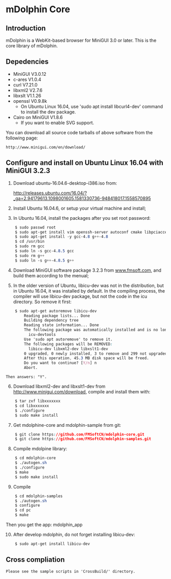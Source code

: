 # mDolphin Core

## Introduction

mDolphin is a WebKit-based browser for MiniGUI 3.0 or later.
This is the core library of mDolphin.


## Depedencies

  * MiniGUI V3.0.12
  * c-ares V1.0.4
  * curl V7.21.0
  * libxml2 V2.7.6
  * libxslt V1.1.26
  * openssl V0.9.8k
    * On Ubuntu Linux 16.04, use 'sudo apt install libcurl4-dev' command to install the dev package.
  * Cairo on MiniGUI V1.8.6
    * If you want to enable SVG support.

You can download all source code tarballs of above software from the following page:

    http://www.minigui.com/en/download/


## Configure and install on Ubuntu Linux 16.04 with MiniGUI 3.2.3

1. Download ubuntu-16.04.6-desktop-i386.iso from:

    http://releases.ubuntu.com/16.04/?_ga=2.94179613.1098001605.1581330736-948418017.1558570895

2. Install Ubuntu 16.04.6, or setup your virtual machine and install;

3. In Ubuntu 16.04, install the packages after you set root password:
```css
    $ sudo passwd root
    $ sudo apt-get install vim openssh-server autoconf cmake libpciaccess-dev libjpeg-dev libpng12-dev libfreetype6-dev libsqlite3-dev libxml2-dev chipmunk-dev libgtk2.0-dev libcurl4-openssl-dev libssl-dev libxslt-dev libc-ares-dev libbison-dev build-essential libtool
    $ sudo apt-get install -y gcc-4.8 g++-4.8
    $ cd /usr/bin
    $ sudo rm gcc
    $ sudo ln -s gcc-4.8.5 gcc
    $ sudo rm g++
    $ sudo ln -s g++-4.8.5 g++
```

4. Download MiniGUI software package 3.2.3 from www.fmsoft.com, and build them according to the menual;

5. In the older version of Ubuntu, libicu-dev was not in the distribution, but in Ubuntu 16.04, it was installed by default. In the compiling process, the compiler will use libicu-dev package, but not the code in the icu directory. So remove it first:
```css
    $ sudo apt-get autoremove libicu-dev
        Reading package lists... Done
        Building dependency tree
        Reading state information... Done
        The following package was automatically installed and is no longer required:
          icu-devtools
        Use 'sudo apt autoremove' to remove it.
        The following packages will be REMOVED:
          libicu-dev libxml2-dev libxslt1-dev
        0 upgraded, 0 newly installed, 3 to remove and 299 not upgraded.
        After this operation, 45.3 MB disk space will be freed.
        Do you want to continue? [Y/n] n
        Abort.
```
    Then answers: "Y".

6. Download libxml2-dev and libxslt1-dev from http://www.minigui.com/download, compile and install them with:
```css
    $ tar zxf libxxxxxxx
    $ cd libxxxxxxx
    $ ./configure
    $ sudo make install
```

7. Get mdolphine-core and mdolphin-sample from git:
```css
    $ git clone https://github.com/FMSoftCN/mdolphin-core.git
    $ git clone https://github.com/FMSoftCN/mdolphin-samples.git
```
    
8. Compile mdolpine library:
```css
    $ cd mdolphin-core
    $ ./autogen.sh
    $ ./configure
    $ make
    $ sudo make install
```

9. Compile
```css
    $ cd mdolphin-samples
    $ ./autogen.sh
    $ configure
    $ cd pc
    $ make
```
   Then you get the app: mdolphin_app
   
10. After develop mdolphin, do not forget installing libicu-dev:
```css
    $ sudo apt-get install libicu-dev
```


## Cross compliation

    Please see the sample scripts in 'CrossBuild/' directory.


